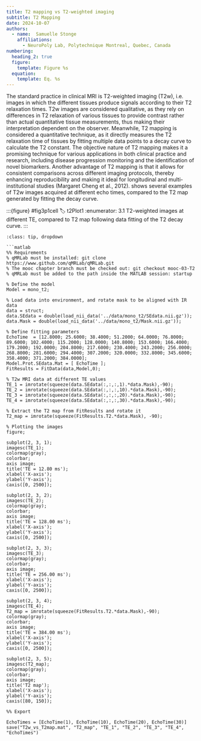 ```yaml
---
title: T2 mapping vs T2-weighted imaging
subtitle: T2 Mapping
date: 2024-10-07
authors:
  - name:  Samuelle Stonge
    affiliations:
      - NeuroPoly Lab, Polytechnique Montreal, Quebec, Canada
numbering:
  heading_2: true
  figure:
    template: Figure %s
  equation:
    template: Eq. %s
---
```


The standard practice in clinical MRI is T2-weighted imaging (T2w), i.e. images in which the different tissues produce signals according to their T2 relaxation times. T2w images are considered qualitative, as they rely on differences in T2 relaxation of various tissues to provide contrast rather than actual quantitative tissue measurements, thus making their interpretation dependent on the observer. Meanwhile, T2 mapping is considered a quantitative technique, as it directly measures the T2 relaxation time of tissues by fitting multiple data points to a decay curve to calculate the T2 constant. The objective nature of T2 mapping makes it a promising technique for various applications in both clinical practice and research, including disease progression monitoring and the identification of novel biomarkers. Another advantage of T2 mapping is that it allows for consistent comparisons across different imaging protocols, thereby enhancing reproducibility and making it ideal for longitudinal and multi-institutional studies (Margaret Cheng et al., 2012). [](#t2Plot1) shows several examples of T2w images acquired at different echo times, compared to the T2 map generated by fitting the decay curve. 


:::{figure} #fig3p1cell
:label: t2Plot1
:enumerator: 3.1
T2-weighted images at different TE, compared to T2 map following data fitting of the T2 decay curve. 
:::



```{admonition} Click here to view the qMRLab (MATLAB/Octave) code that generated [](#t2Plot1).
:class: tip, dropdown

```matlab
%% Requirements
% qMRLab must be installed: git clone https://www.github.com/qMRLab/qMRLab.git
% The mooc chapter branch must be checked out: git checkout mooc-03-T2
% qMRLab must be added to the path inside the MATLAB session: startup

% Define the model 
Model = mono_t2;

% Load data into environment, and rotate mask to be aligned with IR data
data = struct;
data.SEdata = double(load_nii_data('../data/mono_t2/SEdata.nii.gz'));
data.Mask = double(load_nii_data('../data/mono_t2/Mask.nii.gz'));

% Define fitting parameters
EchoTime  = [12.8000; 25.6000; 38.4000; 51.2000; 64.0000; 76.8000; 89.6000; 102.4000; 115.2000; 128.0000; 140.8000; 153.6000; 166.4000; 179.2000; 192.0000; 204.8000; 217.6000; 230.4000; 243.2000; 256.0000; 268.8000; 281.6000; 294.4000; 307.2000; 320.0000; 332.8000; 345.6000; 358.4000; 371.2000; 384.0000];
Model.Prot.SEdata.Mat = [ EchoTime ];
FitResults = FitData(data,Model,0);

% T2w MRI data at different TE values
TE_1 = imrotate(squeeze(data.SEdata(:,:,:,1).*data.Mask),-90);
TE_2 = imrotate(squeeze(data.SEdata(:,:,:,10).*data.Mask),-90);
TE_3 = imrotate(squeeze(data.SEdata(:,:,:,20).*data.Mask),-90);
TE_4 = imrotate(squeeze(data.SEdata(:,:,:,30).*data.Mask),-90);

% Extract the T2 map from FitResults and rotate it
T2_map = imrotate(squeeze(FitResults.T2.*data.Mask), -90);

% Plotting the images
figure;

subplot(2, 3, 1);
imagesc(TE_1);
colormap(gray);
colorbar;
axis image;
title('TE = 12.80 ms');
xlabel('X-axis');
ylabel('Y-axis');
caxis([0, 2500]);

subplot(2, 3, 2);
imagesc(TE_2);
colormap(gray);
colorbar;
axis image;
title('TE = 128.00 ms');
xlabel('X-axis');
ylabel('Y-axis');
caxis([0, 2500]);

subplot(2, 3, 3);
imagesc(TE_3);
colormap(gray);
colorbar;
axis image;
title('TE = 256.00 ms');
xlabel('X-axis');
ylabel('Y-axis');
caxis([0, 2500]);

subplot(2, 3, 4);
imagesc(TE_4);
T2_map = imrotate(squeeze(FitResults.T2.*data.Mask),-90);
colormap(gray);
colorbar;
axis image;
title('TE = 384.00 ms');
xlabel('X-axis');
ylabel('Y-axis');
caxis([0, 2500]);

subplot(2, 3, 5);
imagesc(T2_map);
colormap(gray); 
colorbar;
axis image;
title('T2 map');
xlabel('X-axis');
ylabel('Y-axis');
caxis([80, 150]);

%% Export

EchoTimes = [EchoTime(1), EchoTime(10), EchoTime(20), EchoTime(30)]
save("T2w_vs_T2map.mat", "T2_map", "TE_1", "TE_2", "TE_3", "TE_4", "EchoTimes")
```

```
